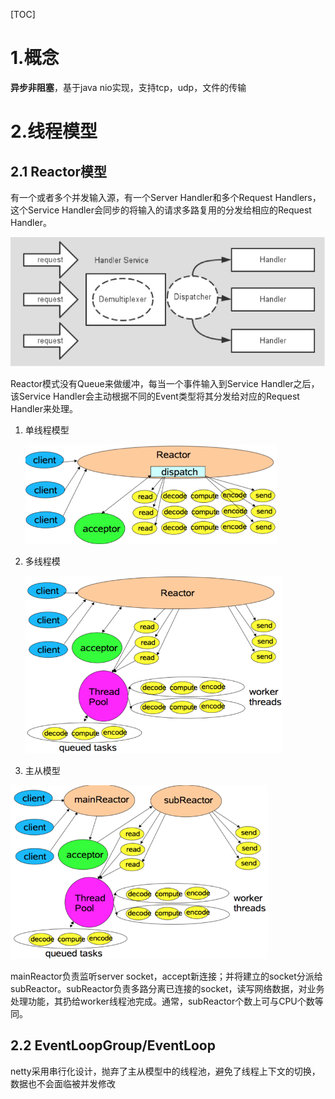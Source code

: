 [TOC]



# 1.概念

**异步非阻塞**，基于java nio实现，支持tcp，udp，文件的传输

#  2.线程模型

##  2.1 Reactor模型

有一个或者多个并发输入源，有一个Server Handler和多个Request Handlers，这个Service Handler会同步的将输入的请求多路复用的分发给相应的Request Handler。

<img src="assets/1555936142010.png" style="zoom:0.8">

Reactor模式没有Queue来做缓冲，每当一个事件输入到Service Handler之后，该Service Handler会主动根据不同的Event类型将其分发给对应的Request Handler来处理。

1. 单线程模型

   <img src = "assets/1555936399411.png" style="zoom:0.6">

2. 多线程模

   <img src = "assets/1555936551304.png" style="zoom:0.6">

3. 主从模型

<img src = "assets/1555936617332.png" style="zoom:0.6">

mainReactor负责监听server socket，accept新连接；并将建立的socket分派给subReactor。subReactor负责多路分离已连接的socket，读写网络数据，对业务处理功能，其扔给worker线程池完成。通常，subReactor个数上可与CPU个数等同。

## 2.2 EventLoopGroup/EventLoop

netty采用串行化设计，抛弃了主从模型中的线程池，避免了线程上下文的切换，数据也不会面临被并发修改

